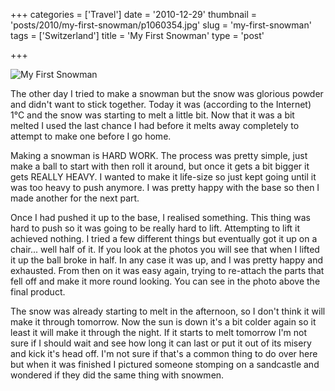 +++
categories = ['Travel']
date = '2010-12-29'
thumbnail = 'posts/2010/my-first-snowman/p1060354.jpg'
slug = 'my-first-snowman'
tags = ['Switzerland']
title = 'My First Snowman'
type = 'post'

+++

![My First Snowman](p1060354.jpg)

The other day I tried to make a snowman but the snow was glorious powder and didn't want to stick together. Today it was (according to the Internet) 1°C and the snow was starting to melt a little bit. Now that it was a bit melted I used the last chance I had before it melts away completely to attempt to make one before I go home.

Making a snowman is HARD WORK. The process was pretty simple, just make a ball to start with then roll it around, but once it gets a bit bigger it gets REALLY HEAVY. I wanted to make it life-size so just kept going until it was too heavy to push anymore. I was pretty happy with the base so then I made another for the next part.

Once I had pushed it up to the base, I realised something. This thing was hard to push so it was going to be really hard to lift. Attempting to lift it achieved nothing. I tried a few different things but eventually got it up on a chair... well half of it. If you look at the photos you will see that when I lifted it up the ball broke in half. In any case it was up, and I was pretty happy and exhausted. From then on it was easy again, trying to re-attach the parts that fell off and make it more round looking. You can see in the photo above the final product.

The snow was already starting to melt in the afternoon, so I don't think it will make it through tomorrow. Now the sun is down it's a bit colder again so it least it will make it through the night. If it starts to melt tomorrow I'm not sure if I should wait and see how long it can last or put it out of its misery and kick it's head off. I'm not sure if that's a common thing to do over here but when it was finished I pictured someone stomping on a sandcastle and wondered if they did the same thing with snowmen.